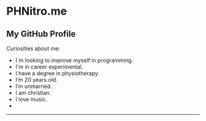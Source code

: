 # PHNitro.me

## My GitHub Profile

Curiosities about me:

- I´m looking to improve myself in programming.
- I'm in career experimental.
- I have a degree in physiotherapy.
- I’m 20 years old.
- I’m unmarried.
- I am christian.
- I love music.
- 
---
